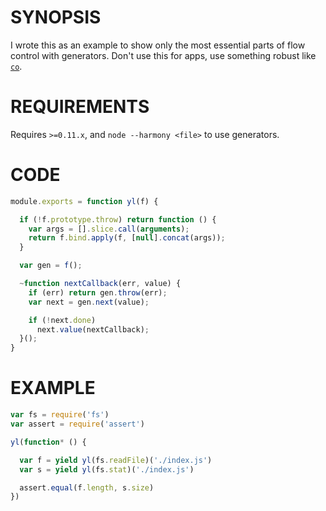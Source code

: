 # SYNOPSIS
I wrote this as an example to show only the most essential parts of
flow control with generators. Don't use this for apps, use something
robust like [`co`](https://github.com/visionmedia/co).

# REQUIREMENTS
Requires `>=0.11.x`, and `node --harmony <file>` to use generators.

# CODE

```js
module.exports = function yl(f) {

  if (!f.prototype.throw) return function () {
    var args = [].slice.call(arguments);
    return f.bind.apply(f, [null].concat(args));
  }

  var gen = f();

  ~function nextCallback(err, value) {
    if (err) return gen.throw(err);
    var next = gen.next(value);

    if (!next.done)
      next.value(nextCallback);
  }();
}
```

# EXAMPLE

```js
var fs = require('fs')
var assert = require('assert')

yl(function* () {

  var f = yield yl(fs.readFile)('./index.js')
  var s = yield yl(fs.stat)('./index.js')

  assert.equal(f.length, s.size)
})
```
